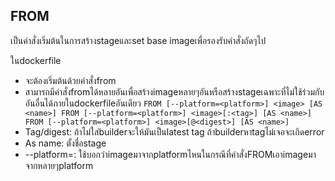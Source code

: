## FROM
เป็นคำสั่งเริ่มต้นในการสร้างstageและset base imageเพื่อรองรับคำสั่งถัดๆไป

ในdockerfile
- จะต้องเริ่มต้นด้วยคำสั่งfrom
- สามารถมีคำสั่งfromได้หลายอันเพื่อสร้างimageหลายๆอันหรือสร้างstageเฉพาะที่ไม่ใช้ร่วมกับอันอื่นได้ภายในdockerfileอันเดียว
``
FROM [--platform=<platform>] <image> [AS <name>]
FROM [--platform=<platform>] <image>[:<tag>] [AS <name>]
FROM [--platform=<platform>] <image>[@<digest>] [AS <name>]
``
- Tag/digest: ถ้าไม่ใส่builderจะให้มันเป็นlatest tag ถ้าbuilderหาtagไม่เจอจะเกิดerror
- As name: ตั้งชื่อstage
- --platform=<platform>: ใช้บอกว่าimageมาจากplatformไหนในกรณีที่คำสั่งFROMเอาimageมาจากหลายๆplatform
